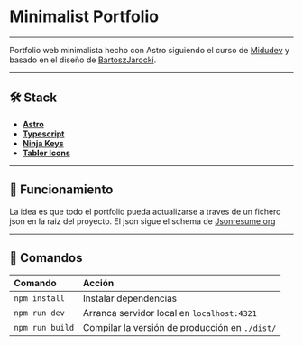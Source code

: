# Minimalist Portfolio

---

Portfolio web minimalista hecho con Astro siguiendo el curso de [Midudev](https://www.youtube.com/watch?v=Zwh92LTB-Bk&ab_channel=midulive) y basado en el diseño de [BartoszJarocki](https://github.com/BartoszJarocki/cv).

---

## 🛠️ Stack

- [**Astro**](https://astro.build/)
- [**Typescript**](https://www.typescriptlang.org/)
- [**Ninja Keys**](https://github.com/ssleptsov/ninja-keys)
- [**Tabler Icons**](https://tablericons.com/)

---

## 🧾 Funcionamiento

La idea es que todo el portfolio pueda actualizarse a traves de un fichero json en la raiz del proyecto.
El json sigue el schema de [Jsonresume.org](https://jsonresume.org/schema/)

---

## 🧞 Comandos

| Comando                   | Acción                                           |
| :------------------------ | :----------------------------------------------- |
| `npm install`             | Instalar dependencias                            |
| `npm run dev`             | Arranca servidor local en `localhost:4321`       |
| `npm run build`           | Compilar la versión de producción en `./dist/`   |


